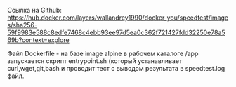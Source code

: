Ссылка на Github: https://hub.docker.com/layers/wallandrey1990/docker_you/speedtest/images/sha256-59f9983e588c8edfe7468c4ebb93ee97d5ea0c362f721427fdd32250e78a569b?context=explore

Файл Dockerfile - на базе image alpine в рабочем каталоге /app запускается скрипт entrypoint.sh (который устанавливает curl,wget,git,bash и проводит тест с выводом результата в speedtest.log файл.

